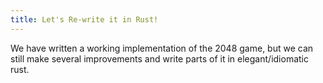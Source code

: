 ```yaml
---
title: Let's Re-write it in Rust!
---
```


We have written a working implementation of the 2048 game, but we can still make several improvements and write parts of it in elegant/idiomatic rust.
